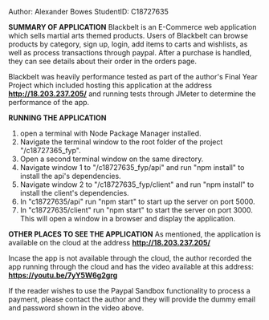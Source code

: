 Author: Alexander Bowes
StudentID: C18727635

**SUMMARY OF APPLICATION**
Blackbelt is an E-Commerce web application which sells martial arts themed products.
Users of Blackbelt can browse products by category, sign up, login, add items to carts and wishlists, as well
as process transactions through paypal. After a purchase is handled, they can see details about their order in the orders page.

Blackbelt was heavily performance tested as part of the author's Final Year Project which included hosting 
this application at the address **http://18.203.237.205/** and running tests through JMeter to determine the performance of the app.

**RUNNING THE APPLICATION**
1. open a terminal with Node Package Manager installed. 
2. Navigate the terminal window to the root folder of the project "/c18727365_fyp".
3. Open a second terminal window on the same directory.
4. Navigate window 1 to "/c18727635_fyp/api" and run "npm install" to install the api's dependencies.
5. Navigate window 2 to "/c18727635_fyp/client" and run "npm install" to install the client's dependencies.
6. In "c18727635/api" run "npm start" to start up the server on port 5000.
7. In "c18727635/client" run "npm start" to start the server on port 3000. This will open a window in a browser and display the application.

**OTHER PLACES TO SEE THE APPLICATION**
As mentioned, the application is available on the cloud at the address **http://18.203.237.205/**

Incase the app is not available through the cloud, the author recorded the app running through the cloud and 
has the video available at this address: **https://youtu.be/7yY5W6g2grg**

If the reader wishes to use the Paypal Sandbox functionality to process a payment, please contact the author and they will provide 
the dummy email  and password shown in the video above.
